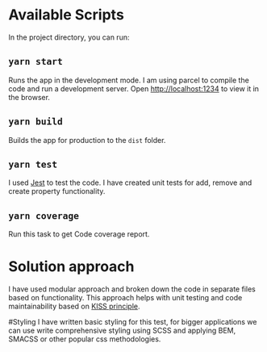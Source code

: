 # Available Scripts

In the project directory, you can run:

## `yarn start`
Runs the app in the development mode. I am using parcel to compile the code and run a development server.
Open [http://localhost:1234](http://localhost:1234) to view it in the browser.

## `yarn build`
Builds the app for production to the `dist` folder.<br />

## `yarn test`
I used [Jest](https://jestjs.io/) to test the code. I have created unit tests for add, remove and 
create property functionality.

## `yarn coverage`
Run this task to get Code coverage report.

# Solution approach
I have used modular approach and broken down the code in separate files based on functionality. 
This approach helps with unit testing and code maintainability based on [KISS principle](https://en.wikipedia.org/wiki/KISS_principle). 

#Styling
I have written basic styling for this test, for bigger applications we can use write comprehensive 
styling using SCSS and applying BEM, SMACSS or other popular css methodologies.